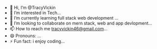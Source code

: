 - 👋 Hi, I’m @TracyVickin
- 👀 I’m interested in Tech...
- 🌱 I’m currently learning full stack web development ...
- 💞️ I’m looking to collaborate on mern stack, web and app devlopment...
- 📫 How to reach me tracyvickin46@gmail.com...
- 😄 Pronouns: ...
- ⚡ Fun fact: i enjoy coding...

<!---
TracyVickin/TracyVickin is a ✨ special ✨ repository because its `README.md` (this file) appears on your GitHub profile.
You can click the Preview link to take a look at your changes.
--->
